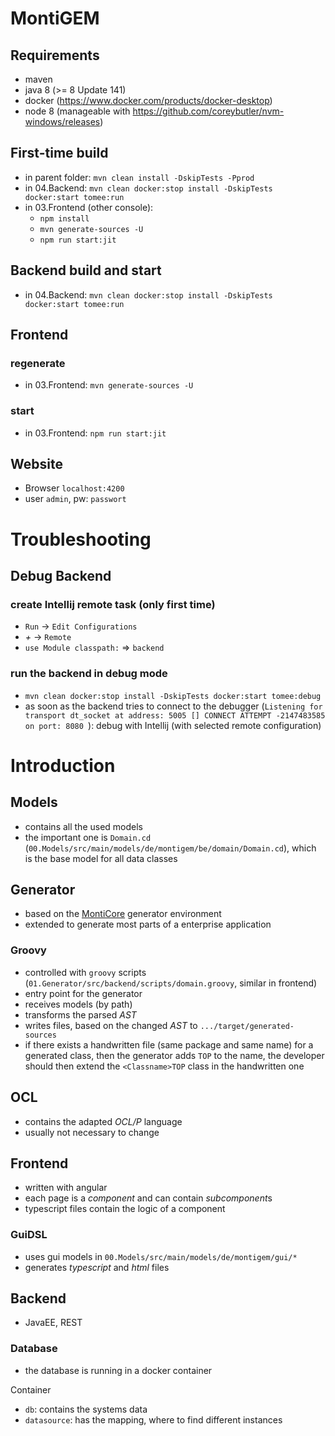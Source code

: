 <!-- (c) https://github.com/MontiCore/monticore -->
# MontiGEM

## Requirements
- maven
- java 8 (>= 8 Update 141)
- docker (https://www.docker.com/products/docker-desktop)
- node 8 (manageable with https://github.com/coreybutler/nvm-windows/releases)

## First-time build
- in parent folder: `mvn clean install -DskipTests -Pprod`
- in 04.Backend: `mvn clean docker:stop install -DskipTests docker:start tomee:run`
- in 03.Frontend (other console):
    - `npm install`
    - `mvn generate-sources -U`
    - `npm run start:jit`

## Backend build and start
- in 04.Backend: `mvn clean docker:stop install -DskipTests docker:start tomee:run`

## Frontend
### regenerate
- in 03.Frontend: `mvn generate-sources -U`

### start
- in 03.Frontend: `npm run start:jit`

## Website
- Browser `localhost:4200`
- user `admin`, pw: `passwort`

# Troubleshooting

## Debug Backend
### create Intellij remote task (only first time)
- `Run` -> `Edit Configurations`
- *+* -> `Remote`
- `use Module classpath:` => `backend`

### run the backend in debug mode
- `mvn clean docker:stop install -DskipTests docker:start tomee:debug`
- as soon as the backend tries to connect to the debugger (`Listening for transport dt_socket at address: 5005
[] CONNECT ATTEMPT -2147483585 on port: 8080
`): debug with Intellij (with selected remote configuration)

# Introduction

## Models
- contains all the used models
- the important one is `Domain.cd` (`00.Models/src/main/models/de/montigem/be/domain/Domain.cd`), which is the base model for all data classes

## Generator
- based on the [MontiCore](https://www.se-rwth.de/publications/MontiCore-5-Language-Workbench-Edition-2017.pdf) generator environment
- extended to generate most parts of a enterprise application

### Groovy
- controlled with `groovy` scripts (`01.Generator/src/backend/scripts/domain.groovy`, similar in frontend)
- entry point for the generator
- receives models (by path)
- transforms the parsed *AST*
- writes files, based on the changed *AST* to `.../target/generated-sources`
- if there exists a handwritten file (same package and same name) for a generated class, then the generator adds `TOP` to the name, the developer should then extend the `<Classname>TOP` class in the handwritten one  

## OCL
- contains the adapted *OCL/P* language
- usually not necessary to change

## Frontend
- written with angular
- each page is a *component* and can contain *subcomponent*s
- typescript files contain the logic of a component

### GuiDSL
- uses gui models in `00.Models/src/main/models/de/montigem/gui/*`
- generates *typescript* and *html* files

## Backend
- JavaEE, REST

### Database
- the database is running in a docker container

Container
- `db`: contains the systems data
- `datasource`: has the mapping, where to find different instances
